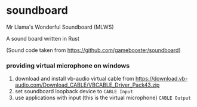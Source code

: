 # soundboard
Mr Llama's Wonderful Soundboard (MLWS)

A sound board written in Rust

(Sound code taken from https://github.com/gamebooster/soundboard)

### providing virtual microphone on windows

1. download and install vb-audio virtual cable from https://download.vb-audio.com/Download_CABLE/VBCABLE_Driver_Pack43.zip
2. set soundboard loopback device to `CABLE Input`
3. use applications with input (this is the virtual microphone) `CABLE Output`
